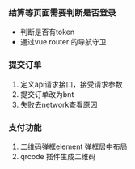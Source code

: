 ### 结算等页面需要判断是否登录
- 判断是否有token
- 通过vue router 的导航守卫 

### 提交订单
1. 定义api请求接口，接受请求参数
2. 提交订单改为bnt 
3. 失败去network查看原因

### 支付功能
1. 二维码弹框element 弹框居中布局
2. qrcode 插件生成二维码
